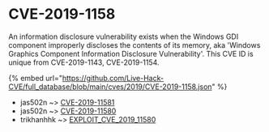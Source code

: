 # CVE-2019-1158

An information disclosure vulnerability exists when the Windows GDI component improperly discloses the contents of its memory, aka 'Windows Graphics Component Information Disclosure Vulnerability'. This CVE ID is unique from CVE-2019-1143, CVE-2019-1154.

{% embed url="https://github.com/Live-Hack-CVE/full_database/blob/main/cves/2019/CVE-2019-1158.json" %}


* jas502n ~> [CVE-2019-11581](https://zeste.alice-snow.ru/2019/database/cve-2019-1158/cve-2019-11581-jas502n)
* jas502n ~> [CVE-2019-11580](https://zeste.alice-snow.ru/2019/database/cve-2019-1158/cve-2019-11580-jas502n)
* trikhanhhk ~> [EXPLOIT_CVE_2019_11580](https://zeste.alice-snow.ru/2019/database/cve-2019-1158/exploit_cve_2019_11580-trikhanhhk)